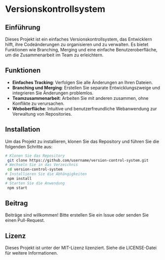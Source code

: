 # Versionskontrollsystem

## Einführung
Dieses Projekt ist ein einfaches Versionskontrollsystem, das Entwicklern hilft, ihre Codeänderungen zu organisieren und zu verwalten. Es bietet Funktionen wie Branching, Merging und eine einfache Benutzeroberfläche, um die Zusammenarbeit im Team zu erleichtern.

## Funktionen
- **Einfaches Tracking**: Verfolgen Sie alle Änderungen an Ihren Dateien.
- **Branching und Merging**: Erstellen Sie separate Entwicklungszweige und integrieren Sie Änderungen problemlos.
- **Teamzusammenarbeit**: Arbeiten Sie mit anderen zusammen, ohne Konflikte zu verursachen.
- **Weboberfläche**: Intuitive und benutzerfreundliche Webanwendung zur Verwaltung von Repositories.

## Installation
Um das Projekt zu installieren, klonen Sie das Repository und führen Sie die folgenden Schritte aus:

```bash
# Klonen Sie das Repository
 git clone https://github.com/username/version-control-system.git
# Wechseln Sie in das Verzeichnis
 cd version-control-system
# Installieren Sie die Abhängigkeiten
 npm install
# Starten Sie die Anwendung
 npm start
```

## Beitrag
Beiträge sind willkommen! Bitte erstellen Sie ein Issue oder senden Sie einen Pull-Request.

## Lizenz
Dieses Projekt ist unter der MIT-Lizenz lizenziert. Siehe die LICENSE-Datei für weitere Informationen.